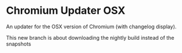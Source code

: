 Chromium Updater OSX
====================

An updater for the OSX version of Chromium (with changelog display).

This new branch is about downloading the nightly build instead of the snapshots
